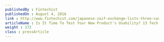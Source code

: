 ```yaml
---
publishedBy : Fintechist
publishedOn : August 4, 2016
link : http://www.fintechist.com/japanese-zaif-exchange-lists-three-counterparty-assets/
articleName : Is It Time To Test Your New Product's Usability? 13 Tech Experts Weigh In
weight : 172 
class : pressArticle
---
```

